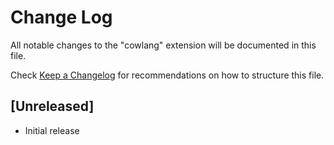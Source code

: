 # Change Log

All notable changes to the "cowlang" extension will be documented in this file.

Check [Keep a Changelog](http://keepachangelog.com/) for recommendations on how to structure this file.

## [Unreleased]

-   Initial release
